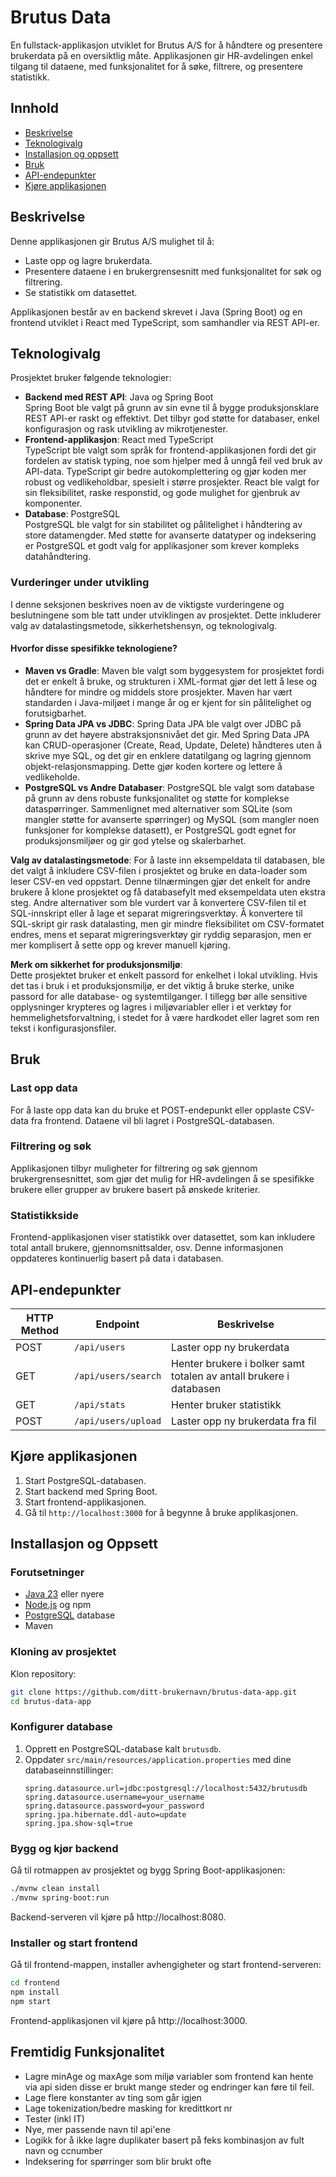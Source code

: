# Brutus Data

En fullstack-applikasjon utviklet for Brutus A/S for å håndtere og presentere brukerdata på en oversiktlig måte. 
Applikasjonen gir HR-avdelingen enkel tilgang til dataene, med funksjonalitet for å søke, filtrere, og presentere statistikk.

## Innhold

- [Beskrivelse](#beskrivelse)
- [Teknologivalg](#teknologivalg)
- [Installasjon og oppsett](#installasjon-og-oppsett)
- [Bruk](#bruk)
- [API-endepunkter](#api-endepunkter)
- [Kjøre applikasjonen](#kjøre-applikasjonen)

## Beskrivelse

Denne applikasjonen gir Brutus A/S mulighet til å:
- Laste opp og lagre brukerdata.
- Presentere dataene i en brukergrensesnitt med funksjonalitet for søk og filtrering.
- Se statistikk om datasettet.

Applikasjonen består av en backend skrevet i Java (Spring Boot) og en frontend utviklet i React med TypeScript, som samhandler via REST API-er.

## Teknologivalg

Prosjektet bruker følgende teknologier:

- **Backend med REST API**: Java og Spring Boot  
  Spring Boot ble valgt på grunn av sin evne til å bygge produksjonsklare REST API-er raskt og effektivt. 
Det tilbyr god støtte for databaser, enkel konfigurasjon og rask utvikling av mikrotjenester.
- **Frontend-applikasjon**: React med TypeScript  
  TypeScript ble valgt som språk for frontend-applikasjonen fordi det gir fordelen av statisk typing, noe som hjelper med å unngå feil ved bruk av API-data. TypeScript gir bedre autokomplettering og gjør koden mer robust og vedlikeholdbar, spesielt i større prosjekter. React ble valgt for sin fleksibilitet, raske responstid, og gode mulighet for gjenbruk av komponenter.
- **Database**: PostgreSQL  
  PostgreSQL ble valgt for sin stabilitet og pålitelighet i håndtering av store datamengder. Med støtte for avanserte datatyper og indeksering er PostgreSQL et godt valg for applikasjoner som krever kompleks datahåndtering.





### Vurderinger under utvikling
I denne seksjonen beskrives noen av de viktigste vurderingene og beslutningene som ble tatt under utviklingen av prosjektet. Dette inkluderer valg av datalastingsmetode, sikkerhetshensyn, og teknologivalg.

#### Hvorfor disse spesifikke teknologiene?
- **Maven vs Gradle**: Maven ble valgt som byggesystem for prosjektet fordi det er enkelt å bruke, og strukturen i XML-format gjør det lett å lese og håndtere for mindre og middels store prosjekter. Maven har vært standarden i Java-miljøet i mange år og er kjent for sin pålitelighet og forutsigbarhet.
- **Spring Data JPA vs JDBC**: Spring Data JPA ble valgt over JDBC på grunn av det høyere abstraksjonsnivået det gir. Med Spring Data JPA kan CRUD-operasjoner (Create, Read, Update, Delete) håndteres uten å skrive mye SQL, og det gir en enklere datatilgang og lagring gjennom objekt-relasjonsmapping. Dette gjør koden kortere og lettere å vedlikeholde.
- **PostgreSQL vs Andre Databaser**: PostgreSQL ble valgt som database på grunn av dens robuste funksjonalitet og støtte for komplekse dataspørringer. Sammenlignet med alternativer som SQLite (som mangler støtte for avanserte spørringer) og MySQL (som mangler noen funksjoner for komplekse datasett), er PostgreSQL godt egnet for produksjonsmiljøer og gir god ytelse og skalerbarhet.

**Valg av datalastingsmetode**:
For å laste inn eksempeldata til databasen, ble det valgt å inkludere CSV-filen i prosjektet og bruke en data-loader som leser CSV-en ved oppstart. Denne tilnærmingen gjør det enkelt for andre brukere å klone prosjektet og få databasefylt med eksempeldata uten ekstra steg. Andre alternativer som ble vurdert var å konvertere CSV-filen til et SQL-innskript eller å lage et separat migreringsverktøy. Å konvertere til SQL-skript gir rask datalasting, men gir mindre fleksibilitet om CSV-formatet endres, mens et separat migreringsverktøy gir ryddig separasjon, men er mer komplisert å sette opp og krever manuell kjøring.


**Merk om sikkerhet for produksjonsmiljø**:  
Dette prosjektet bruker et enkelt passord for enkelhet i lokal utvikling.
Hvis det tas i bruk i et produksjonsmiljø, er det viktig å bruke sterke, unike passord for alle database- og systemtilganger.
I tillegg bør alle sensitive opplysninger krypteres og lagres i miljøvariabler eller i et verktøy for hemmelighetsforvaltning,
i stedet for å være hardkodet eller lagret som ren tekst i konfigurasjonsfiler.





## Bruk

### Last opp data
For å laste opp data kan du bruke et POST-endepunkt eller opplaste CSV-data fra frontend. Dataene vil bli lagret i PostgreSQL-databasen.

### Filtrering og søk
Applikasjonen tilbyr muligheter for filtrering og søk gjennom brukergrensesnittet, som gjør det mulig for HR-avdelingen å se spesifikke brukere eller grupper av brukere basert på ønskede kriterier.

### Statistikkside
Frontend-applikasjonen viser statistikk over datasettet, som kan inkludere total antall brukere, gjennomsnittsalder, osv. Denne informasjonen oppdateres kontinuerlig basert på data i databasen.

## API-endepunkter

| HTTP Method | Endpoint            | Beskrivelse                                                        |
|-------------|---------------------|--------------------------------------------------------------------|
| POST        | `/api/users`        | Laster opp ny brukerdata                                           |
| GET         | `/api/users/search` | Henter brukere i bolker samt totalen av antall brukere i databasen |
| GET         | `/api/stats`        | Henter bruker statistikk                                           |
| POST        | `/api/users/upload` | Laster opp ny brukerdata fra fil                                   |


## Kjøre applikasjonen

1. Start PostgreSQL-databasen.
2. Start backend med Spring Boot.
3. Start frontend-applikasjonen.
4. Gå til `http://localhost:3000` for å begynne å bruke applikasjonen.

## Installasjon og Oppsett

### Forutsetninger
- [Java 23](https://jdk.java.net/23/) eller nyere
- [Node.js](https://nodejs.org/) og npm
- [PostgreSQL](https://www.postgresql.org/download/) database
- Maven

### Kloning av prosjektet
Klon repository:
```bash
git clone https://github.com/ditt-brukernavn/brutus-data-app.git
cd brutus-data-app
```

### Konfigurer database
1. Opprett en PostgreSQL-database kalt `brutusdb`.
2. Oppdater `src/main/resources/application.properties` med dine databaseinnstillinger:
   ```properties
   spring.datasource.url=jdbc:postgresql://localhost:5432/brutusdb
   spring.datasource.username=your_username
   spring.datasource.password=your_password
   spring.jpa.hibernate.ddl-auto=update
   spring.jpa.show-sql=true
   ```

### Bygg og kjør backend
Gå til rotmappen av prosjektet og bygg Spring Boot-applikasjonen:
```bash
./mvnw clean install
./mvnw spring-boot:run
```   
Backend-serveren vil kjøre på http://localhost:8080.

### Installer og start frontend
Gå til frontend-mappen, installer avhengigheter og start frontend-serveren:
```bash
cd frontend
npm install
npm start
```
Frontend-applikasjonen vil kjøre på http://localhost:3000.

## Fremtidig Funksjonalitet
- Lagre minAge og maxAge som miljø variabler som frontend kan hente via api siden disse er brukt mange steder og endringer kan føre til feil.
- Lage flere konstanter av ting som går igjen
- Lage tokenization/bedre masking for kredittkort nr
- Tester (inkl IT)
- Nye, mer passende navn til api'ene
- Logikk for å ikke lagre duplikater basert på feks kombinasjon av fult navn og ccnumber
- Indeksering for spørringer som blir brukt ofte